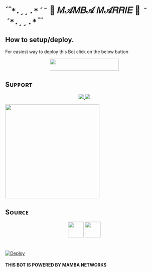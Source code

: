 # *´¯`*.¸¸.*´¯`*   🎀  𝑀𝒜𝑀𝐵𝒜 𝑀𝒜𝑅𝑅𝐼𝐸  🎀   *`¯´*.¸¸.*`¯´*


## How to setup/deploy.
For easiest way to deploy this Bot click on the below button
<p align="center"><a href="https://heroku.com/deploy?template=https://github.com/SUKHPAL443/MAMBA_MARRIE"> <img src="https://img.shields.io/badge/Deploy%20To%20Heroku-black?style=for-the-badge&logo=heroku" width="220" height="38.45"/></a></p>
 
##



##

## Sᴜᴘᴘᴏʀᴛ

<p align="center">
    <a href="https://t.me/MAMBA_X_SUPPORT"> <img src="https://img.shields.io/badge/Join-Our-green" /> <img src="https://img.shields.io/badge/Support-Channel-critical" /> </a>
</p>
<a href="https://t.me/CYBER_EAGLE_NETWORK"><img src="https://img.shields.io/badge/Telegram-Bot%20Master%20Official%20-gold?&style=flat-square?&logo=telegram" width=300px></a></p>


##

## Sᴏᴜʀᴄᴇ

<p align="center">
    <img src="https://img.shields.io/badge/Python-black" width=50px/>  <img src="https://img.shields.io/badge/Telethn-black" width=50px/>
</p>





#

[![Deploy](https://www.herokucdn.com/deploy/button.svg)](https://heroku.com/deploy?template=https://github.com/SUKHPAL443/MAMBA_MARFIE.git)

#### THIS BOT IS POWERED BY MAMBA NETWORKS 
